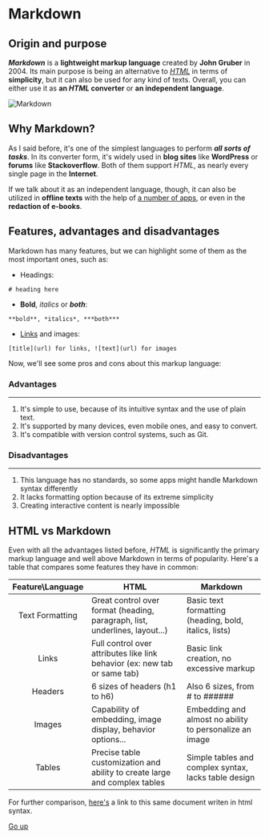 # Markdown

## Origin and purpose

***Markdown*** is a **lightweight markup language** created by **John Gruber** in 2004. Its main purpose is being an alternative to *[HTML](https://es.wikipedia.org/wiki/HTML)* in terms of **simplicity**, but it can also be used for any kind of texts. Overall, you can either use it as **an *HTML* converter** or **an independent language**. 

![Markdown](https://cdn.icon-icons.com/icons2/3265/PNG/512/markdown_icon_207114.png)

## Why Markdown?

As I said before, it's one of the simplest languages to perform ***all sorts of tasks***. In its converter form, it's widely used in **blog sites** like **WordPress** or **forums** like **Stackoverflow**. Both of them support *HTML*, as nearly every single page in the **Internet**. 

If we talk about it as an independent language, though, it can also be utilized in **offline texts** with the help of [a number of apps](https://markdown.es/editores-markdown/), or even in the **redaction of e-books**.

## Features, advantages and disadvantages
Markdown has many features, but we can highlight some of them as the most important ones, such as: 

* Headings: 

`# heading here`

* **Bold**, *italics* or ***both***:

`**bold**, *italics*, ***both***`

* [Links](example.md) and images:

`[title](url) for links, ![text](url) for images`

Now, we'll see some pros and cons about this markup language:

### Advantages
---
1. It's simple to use, because of its intuitive syntax and the use of plain text.
2. It's supported by many devices, even mobile ones, and easy to convert.
3. It's compatible with version control systems, such as Git.

### Disadvantages
---
1. This language has no standards, so some apps might handle Markdown syntax differently
2. It lacks formatting option because of its extreme simplicity
3. Creating interactive content is nearly impossible

## HTML vs Markdown
Even with all the advantages listed before, *HTML* is significantly the primary markup language and well above Markdown in terms of popularity. Here's a table that compares some features they have in common:


| Feature\Language | HTML | Markdown |
|:------------------:|------|----------|
|Text Formatting| Great control over format (heading, paragraph, list, underlines, layout...) | Basic text formatting (heading, bold, italics, lists) |
|Links| Full control over attributes like link behavior (ex: new tab or same tab) | Basic link creation, no excessive markup |
|Headers| 6 sizes of headers (h1 to h6) | Also 6 sizes, from # to ###### |
|Images| Capability of embedding, image display, behavior options... | Embedding and almost no ability to personalize an image |
|Tables| Precise table customization and ability to create large and complex tables | Simple tables and complex syntax, lacks table design

For further comparison, [here's](markdown.html) a link to this same document writen in html syntax.

[Go up](#markdown)